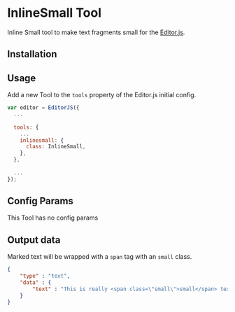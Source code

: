 # InlineSmall Tool

Inline Small tool to make text fragments small for the [Editor.js](https://ifmo.su/editor).

## Installation

## Usage

Add a new Tool to the `tools` property of the Editor.js initial config.

```javascript
var editor = EditorJS({
  ...
  
  tools: {
    ...
    inlinesmall: {
      class: InlineSmall,
    },
  },
  
  ...
});
```

## Config Params

This Tool has no config params

## Output data

Marked text will be wrapped with a `span` tag with an `small` class.

```json
{
    "type" : "text",
    "data" : {
        "text" : "This is really <span class=\"small\">small</span> text."
    }
}
```
